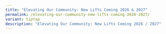 ```yaml
---
title: "Elevating Our Community: New Lifts Coming 2026 & 2027"
permalink: /elevating-our-community-new-lifts-coming-2026-2027/
variant: tiptap
description: "Elevating Our Community: New Lifts Coming 2026 / 2027"
---
```

